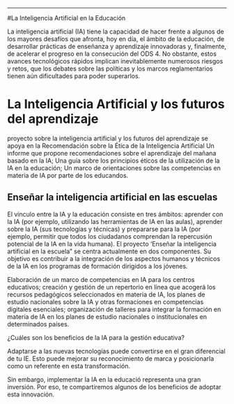 ---
#La Inteligencia Artificial en la Educación

  La inteligencia artificial (IA) tiene la capacidad de hacer frente a algunos de los mayores desafíos que afronta,
  hoy en día, el ámbito de la educación, de desarrollar prácticas de enseñanza y aprendizaje innovadoras y, finalmente,
  de acelerar el progreso en la consecución del ODS 4. No obstante, estos avances tecnológicos rápidos
  implican inevitablemente numerosos riesgos y retos, que los debates sobre las políticas y los marcos reglamentarios 
  tienen aún dificultades para poder superarlos.

# La Inteligencia Artificial y los futuros del aprendizaje

 proyecto sobre la inteligencia artificial y los futuros del aprendizaje se apoya en la Recomendación sobre la Ética
 de la Inteligencia Artificial 
 Un informe que propone recomendaciones sobre el aprendizaje del mañana basado en la IA;
 Una guía sobre los principios éticos de la utilización de la IA en la educación;
 Un marco de orientaciones sobre las competencias en materia de IA por parte de los educandos.
 
## Enseñar la inteligencia artificial en las escuelas

 El vínculo entre la IA y la educación consiste en tres ámbitos: aprender con la IA
 (por ejemplo, utilizando las herramientas de IA en las aulas), aprender sobre la IA 
 (sus tecnologías y técnicas) y prepararse para la IA (por ejemplo, permitir que todos los ciudadanos
 comprendan la repercusión potencial de la IA en la vida humana). El proyecto ‘Enseñar la inteligencia artificial
 en la escuela” se centra actualmente en dos componentes. Su objetivo es contribuir a la integración de los aspectos
 humanos y técnicos de la IA en los programas de formación dirigidos a los jóvenes.
 
 Elaboración de un marco de competencias en IA para los centros educativos;
 creación y gestión de un repertorio en línea que acogerá los recursos pedagógicos seleccionados en materia de IA,
 los planes de estudio nacionales sobre la IA y otras formaciones en competencias digitales esenciales;
 organización de talleres para integrar la formación en materia de IA en los planes de estudio nacionales o institucionales
 en determinados países.

  ¿Cuáles son los beneficios de la IA para la gestión educativa?
  
  Adaptarse a las nuevas tecnologías puede convertirse en el gran diferencial de tu IE.
  Esto puede mejorar su reconocimiento de marca y posicionarla como un referente en esta transformación.

 Sin embargo, implementar la IA en la educació representa una gran inversión. Por eso, te compartiremos
 algunos de los beneficios de adoptar esta innovación. 

